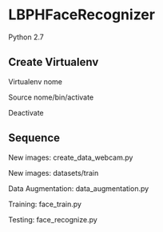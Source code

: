 # LBPHFaceRecognizer

Python 2.7

## Create Virtualenv
Virtualenv nome

Source nome/bin/activate

Deactivate

## Sequence
New images: create_data_webcam.py

New images:  datasets/train

Data Augmentation: data_augmentation.py

Training: face_train.py

Testing: face_recognize.py
